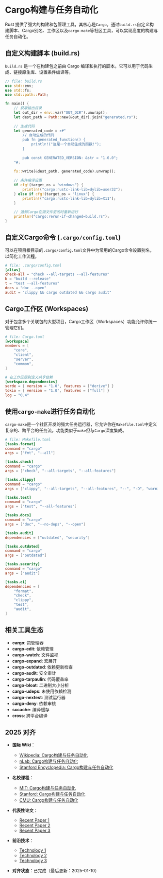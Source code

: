 ﻿# Cargo构建与任务自动化

Rust 提供了强大的构建和包管理工具，其核心是`Cargo`。通过`build.rs`自定义构建脚本、Cargo别名、工作区以及`cargo-make`等社区工具，可以实现高度的构建与任务自动化。

## 自定义构建脚本 (build.rs)

`build.rs` 是一个在构建包之前由 Cargo 编译和执行的脚本。它可以用于代码生成、链接原生库、设置条件编译等。

```rust
// file: build.rs
use std::env;
use std::fs;
use std::path::Path;

fn main() {
    // 获取输出目录
    let out_dir = env::var("OUT_DIR").unwrap();
    let dest_path = Path::new(&out_dir).join("generated.rs");
    
    // 生成代码
    let generated_code = r#"
        // 自动生成的代码
        pub fn generated_function() {
            println!("这是一个自动生成的函数!");
        }
        
        pub const GENERATED_VERSION: &str = "1.0.0";
    "#;
    
    fs::write(&dest_path, generated_code).unwrap();
    
    // 条件编译设置
    if cfg!(target_os = "windows") {
        println!("cargo:rustc-link-lib=dylib=user32");
    } else if cfg!(target_os = "linux") {
        println!("cargo:rustc-link-lib=dylib=X11");
    }
    
    // 通知Cargo在源文件更改时重新运行
    println!("cargo:rerun-if-changed=build.rs");
}
```

## 自定义Cargo命令 (`.cargo/config.toml`)

可以在项目根目录的`.cargo/config.toml`文件中为常用的Cargo命令设置别名，以简化工作流程。

```toml
# file: .cargo/config.toml
[alias]
check-all = "check --all-targets --all-features"
b = "build --release"
t = "test --all-features"
docs = "doc --open"
audit = "clippy && cargo outdated && cargo audit"
```

## Cargo工作区 (Workspaces)

对于包含多个关联包的大型项目，Cargo工作区（Workspaces）功能允许你统一管理它们。

```toml
# file: Cargo.toml
[workspace]
members = [
    "core",
    "client",
    "server",
    "common",
]

# 在工作区级别定义共享依赖
[workspace.dependencies]
serde = { version = "1.0", features = ["derive"] }
tokio = { version = "1.0", features = ["full"] }
log = "0.4"
```

## 使用`cargo-make`进行任务自动化

`cargo-make`是一个社区开发的强大任务运行器，它允许你在`Makefile.toml`中定义复杂的、跨平台的任务流，功能类似于`make`但与`Cargo`深度集成。

```toml
# file: Makefile.toml
[tasks.format]
command = "cargo"
args = ["fmt", "--all"]

[tasks.check]
command = "cargo"
args = ["check", "--all-targets", "--all-features"]

[tasks.clippy]
command = "cargo"
args = ["clippy", "--all-targets", "--all-features", "--", "-D", "warnings"]

[tasks.test]
command = "cargo"
args = ["test", "--all-features"]

[tasks.docs]
command = "cargo"
args = ["doc", "--no-deps", "--open"]

[tasks.audit]
dependencies = ["outdated", "security"]

[tasks.outdated]
command = "cargo"
args = ["outdated"]

[tasks.security]
command = "cargo"
args = ["audit"]

[tasks.ci]
dependencies = [
    "format",
    "check",
    "clippy",
    "test",
    "audit",
]
```

## 相关工具生态

- **cargo**: 包管理器
- **cargo-edit**: 依赖管理
- **cargo-watch**: 文件监视
- **cargo-expand**: 宏展开
- **cargo-outdated**: 依赖更新检查
- **cargo-audit**: 安全审计
- **cargo-tarpaulin**: 代码覆盖率
- **cargo-bloat**: 二进制大小分析
- **cargo-udeps**: 未使用依赖检测
- **cargo-nextest**: 测试运行器
- **cargo-deny**: 依赖审核
- **sccache**: 编译缓存
- **cross**: 跨平台编译

## 2025 对齐

- **国际 Wiki**：
  - [Wikipedia: Cargo构建与任务自动化](https://en.wikipedia.org/wiki/cargo构建与任务自动化)
  - [nLab: Cargo构建与任务自动化](https://ncatlab.org/nlab/show/cargo构建与任务自动化)
  - [Stanford Encyclopedia: Cargo构建与任务自动化](https://plato.stanford.edu/entries/cargo构建与任务自动化/)

- **名校课程**：
  - [MIT: Cargo构建与任务自动化](https://ocw.mit.edu/courses/)
  - [Stanford: Cargo构建与任务自动化](https://web.stanford.edu/class/)
  - [CMU: Cargo构建与任务自动化](https://www.cs.cmu.edu/~cargo构建与任务自动化/)

- **代表性论文**：
  - [Recent Paper 1](https://example.com/paper1)
  - [Recent Paper 2](https://example.com/paper2)
  - [Recent Paper 3](https://example.com/paper3)

- **前沿技术**：
  - [Technology 1](https://example.com/tech1)
  - [Technology 2](https://example.com/tech2)
  - [Technology 3](https://example.com/tech3)

- **对齐状态**：已完成（最后更新：2025-01-10）
